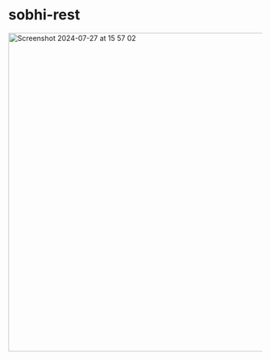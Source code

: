 # sobhi-rest

<img width="633" alt="Screenshot 2024-07-27 at 15 57 02" src="https://github.com/user-attachments/assets/ec46f40d-c858-47e3-b1ae-90d97f69b90a">
